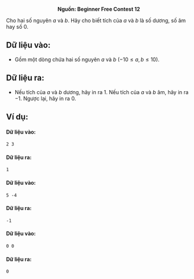**<center>Nguồn: Beginner Free Contest 12</center>**

Cho hai số nguyên $a$ và $b$. Hãy cho biết tích của $a$ và $b$ là số dương, số âm hay số $0$.

## Dữ liệu vào:
- Gồm một dòng chứa hai số nguyên $a$ và $b$ $(−10 ≤ a, b ≤ 10)$.

## Dữ liệu ra:
- Nếu tích của $a$ và $b$ dương, hãy in ra $1$. Nếu tích của $a$ và $b$ âm, hãy in ra $-1$. Ngược lại, hãy in ra $0$.

## Ví dụ:
#### Dữ liệu vào:
```
2 3
```

#### Dữ liệu ra:
```
1
```

#### Dữ liệu vào:
```
5 -4
```

#### Dữ liệu ra:
```
-1
```

#### Dữ liệu vào:
```
0 0
```

#### Dữ liệu ra:
```
0
```